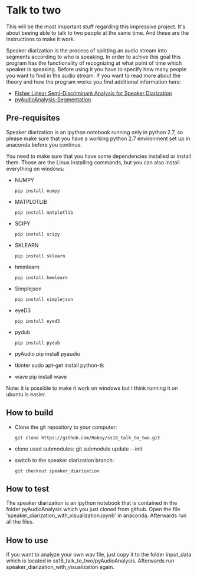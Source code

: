 # Talk to two

This will be the most important stuff regarding this impressive project. It's about beeing able to talk to two people at the same time. And these are the Instructions to make it work.

Speaker diarization is the process of splitting an audio stream into segments according to who is speaking.
In order to achive this goal this program has the functionality of recognizing at what point of time which speaker is speaking. Before using it you have to specify how many people you want to find in the audio stream.
If you want to read more about the theory and how the program works you find additional information here:
- [Fisher Linear Semi-Discriminant Analysis for Speaker Diarization](https://ieeexplore.ieee.org/document/6171836/?arnumber=6171836&abstractAccess=no&userType=inst)
- [pyAudioAnalysis-Segmentation](https://github.com/tyiannak/pyAudioAnalysis/wiki/5.-Segmentation)


## Pre-requisites
Speaker diarization is an ipython notebook running only in python 2.7, so please make sure that you have a working python 2.7 environment set up in anaconda before you continue.

You need to make sure that you have some dependencies installed or install them. Those are the Linux installing commands, but you can also install everything on windows:

- NUMPY

      pip install numpy

- MATPLOTLIB

      pip install matplotlib

- SCIPY

      pip install scipy  

- SKLEARN

      pip install sklearn

- hmmlearn

      pip install hmmlearn

- Simplejson

      pip install simplejson

- eyeD3

      pip install eyed3

- pydub

      pip install pydub

- pyAudio
      pip install pyaudio

- tkinter
      sudo apt-get install python-tk

- wave
      pip install wave


Note: it is possible to make it work on windows but I think running it on ubuntu is easier.

## How to build

- Clone the git repository to your computer:

      git clone https://github.com/Roboy/ss18_talk_to_two.git

- clone used submodules:
      git submodule update --init

- switch to the speaker diarization branch:

      git checkout speaker_diarization




## How to test
The speaker diarization is an ipython notebook that is contained in the folder pyAudioAnalysis which you just cloned from github.
Open the file 'speaker_diarization_with_visualization.ipynb' in anaconda.
Afterwards run all the files.

## How to use
If you want to analyze your own wav file, just
copy it to the folder input_data which is located in ss18_talk_to_two/pyAudioAnalysis.
Afterwards run speaker_diarization_with_visualization again.
